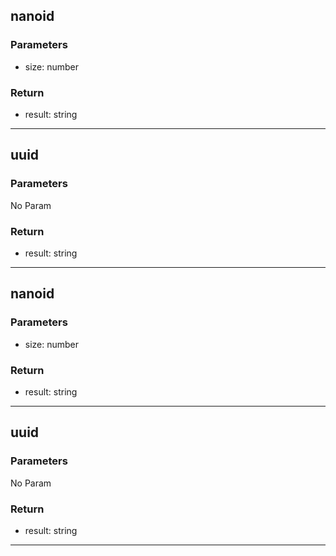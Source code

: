 ## nanoid
### Parameters
- size: number

### Return
- result: string

--------------------------------------------
## uuid
### Parameters
No Param
### Return
- result: string

--------------------------------------------
## nanoid
### Parameters
- size: number

### Return
- result: string

--------------------------------------------
## uuid
### Parameters
No Param
### Return
- result: string

--------------------------------------------
